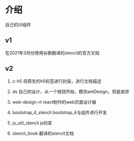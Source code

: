 # 介绍

自己的UI组件

## v1

在2021年3月份使用谷歌翻译的stencli的官方文档

## v2

1. c-h5
将原生的h5标签进行封装，进行文档描述

2. ds
自己的设计，从一个按钮开始，模仿antDesign，但是放弃

3. web-design-rt
react制作的web页面设计器

4. bootstrap_4_stencli
bootstrap_4与组件进行开发

5. js_util_stencli
js的库

6. stencli_book
翻译的stencli文档